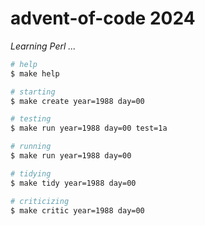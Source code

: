 # advent-of-code 2024

_Learning Perl ..._

```bash
# help
$ make help

# starting
$ make create year=1988 day=00

# testing
$ make run year=1988 day=00 test=1a

# running
$ make run year=1988 day=00

# tidying
$ make tidy year=1988 day=00

# criticizing
$ make critic year=1988 day=00
```